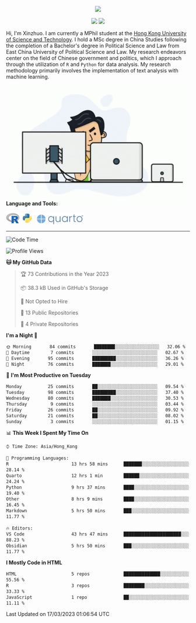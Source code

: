 <div align='center'>
<img src='https://readme-typing-svg.herokuapp.com?font=ubuntu&color=4d3900&center=true&lines=HKUST+Mphil+in+SOSC;Focus+on+China;Code+for+PoliSci'/>
</div>


<p align='center'>
<a href='mailto:carlh.stoner@gmail.com' target='_blank'>
        <img src='https://img.shields.io/badge/Gmail-D14836?style=for-the-badge&logo=gmail&logoColor=white'/></a>
 <a href='https://www.linkedin.com/in/xinzhuo-huang-5161011ba/' target='_blank'>
        <img src='https://img.shields.io/badge/linkedin%20-%230077B5.svg?&style=for-the-badge&logo=linkedin&logoColor=white'/>
    </a>
    </p>
    
Hi, I'm Xinzhuo. I am currently a MPhil student at the [Hong Kong University of Science and Technology](https://sosc.hkust.edu.hk/node/613). I hold a MSc degree in China Studies following the completion of a Bachelor's degree in Political Science and Law from East China University of Political Science and Law. My research endeavors center on the field of Chinese government and politics, which I approach through the utilization of `R` and `Python` for data analysis. My research methodology primarily involves the implementation of text analysis with machine learning.




<img align='right' src="https://github.com/xinzhuohkust/xinzhuohkust/blob/main/programmer.gif" width="590">




**Language and Tools:**  

<code><img height="36" src="https://raw.githubusercontent.com/github/explore/80688e429a7d4ef2fca1e82350fe8e3517d3494d/topics/r/r.png"></code>
<code><img height="36" src="https://raw.githubusercontent.com/github/explore/80688e429a7d4ef2fca1e82350fe8e3517d3494d/topics/python/python.png"></code>
<code><img height="32" src="https://github.com/quarto-dev/quarto-r/blob/main/man/figures/quarto.png"></code>

---
<!--START_SECTION:waka-->
![Code Time](http://img.shields.io/badge/Code%20Time-184%20hrs%209%20mins-blue)

![Profile Views](http://img.shields.io/badge/Profile%20Views-28-blue)

**🐱 My GitHub Data** 

> 🏆 73 Contributions in the Year 2023
 > 
> 📦 38.3 kB Used in GitHub's Storage 
 > 
> 🚫 Not Opted to Hire
 > 
> 📜 13 Public Repositories 
 > 
> 🔑 4 Private Repositories  
 > 
**I'm a Night 🦉** 

```text
🌞 Morning       84 commits       ████████░░░░░░░░░░░░░░░░░   32.06 % 
🌆 Daytime        7 commits       ░░░░░░░░░░░░░░░░░░░░░░░░░   02.67 % 
🌃 Evening       95 commits       █████████░░░░░░░░░░░░░░░░   36.26 % 
🌙 Night         76 commits       ███████░░░░░░░░░░░░░░░░░░   29.01 % 

```
📅 **I'm Most Productive on Tuesday** 

```text
Monday          25 commits       ██░░░░░░░░░░░░░░░░░░░░░░░   09.54 % 
Tuesday         98 commits       █████████░░░░░░░░░░░░░░░░   37.40 % 
Wednesday       80 commits       ███████░░░░░░░░░░░░░░░░░░   30.53 % 
Thursday         9 commits       ░░░░░░░░░░░░░░░░░░░░░░░░░   03.44 % 
Friday          26 commits       ██░░░░░░░░░░░░░░░░░░░░░░░   09.92 % 
Saturday        21 commits       ██░░░░░░░░░░░░░░░░░░░░░░░   08.02 % 
Sunday           3 commits       ░░░░░░░░░░░░░░░░░░░░░░░░░   01.15 % 

```


📊 **This Week I Spent My Time On** 

```text
⌚︎ Time Zone: Asia/Hong_Kong

💬 Programming Languages: 
R                        13 hrs 58 mins      ███████░░░░░░░░░░░░░░░░░░   28.14 % 
Quarto                   12 hrs 1 min        ██████░░░░░░░░░░░░░░░░░░░   24.24 % 
Python                   9 hrs 37 mins       ████░░░░░░░░░░░░░░░░░░░░░   19.40 % 
Other                    8 hrs 9 mins        ████░░░░░░░░░░░░░░░░░░░░░   16.45 % 
Markdown                 5 hrs 50 mins       ███░░░░░░░░░░░░░░░░░░░░░░   11.77 % 

🔥 Editors: 
VS Code                  43 hrs 47 mins      ██████████████████████░░░   88.23 % 
Obsidian                 5 hrs 50 mins       ███░░░░░░░░░░░░░░░░░░░░░░   11.77 % 

```

**I Mostly Code in HTML** 

```text
HTML                     5 repos             ██████████████░░░░░░░░░░░   55.56 % 
R                        3 repos             ████████░░░░░░░░░░░░░░░░░   33.33 % 
JavaScript               1 repo              ██░░░░░░░░░░░░░░░░░░░░░░░   11.11 % 

```



 Last Updated on 17/03/2023 01:06:54 UTC
<!--END_SECTION:waka-->
    
    
    
    
    
    
    
    
